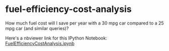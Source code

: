 fuel-efficiency-cost-analysis
=============================

How much fuel cost will I save per year with a 30 mpg car compared to a 25 mpg car (and similar queries)?

Here's a nbviewer link for this IPython Notebook: [FuelEfficiencyCostAnalysis.ipynb](http://nbviewer.ipython.org/github/calebmadrigal/fuel-efficiency-cost-analysis/blob/master/FuelEfficiencyCostAnalysis.ipynb)
